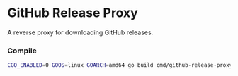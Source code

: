# GitHub Release Proxy

A reverse proxy for downloading GitHub releases.

### Compile

```sh
CGO_ENABLED=0 GOOS=linux GOARCH=amd64 go build cmd/github-release-proxy/main.go
```
